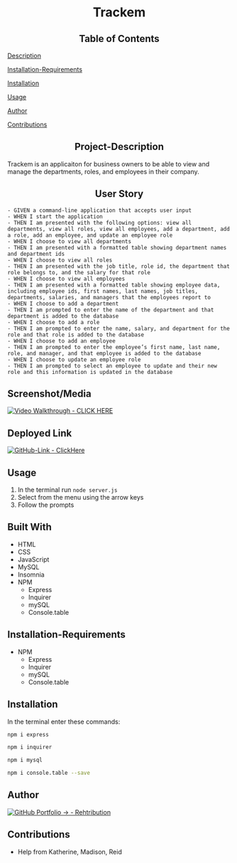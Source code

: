 <h1 align="center">Trackem</h1>

<h2 align="center">Table of Contents</h2>

  [Description](#Project-Description)
  
  [Installation-Requirements](#Installation-Requirements)
  
  [Installation](#Installation)
  
  [Usage](#Usage)
  
  [Author](#Author) 

  [Contributions](#Contributions)
  

<h2 align="center">Project-Description</h2>
Trackem is an applicaiton for business owners to be able to view and manage the departments, roles, and employees in their company.

<h2 align="center">User Story</h2>

```
- GIVEN a command-line application that accepts user input
- WHEN I start the application
- THEN I am presented with the following options: view all departments, view all roles, view all employees, add a department, add a role, add an employee, and update an employee role
- WHEN I choose to view all departments
- THEN I am presented with a formatted table showing department names and department ids
- WHEN I choose to view all roles
- THEN I am presented with the job title, role id, the department that role belongs to, and the salary for that role
- WHEN I choose to view all employees
- THEN I am presented with a formatted table showing employee data, including employee ids, first names, last names, job titles, departments, salaries, and managers that the employees report to
- WHEN I choose to add a department
- THEN I am prompted to enter the name of the department and that department is added to the database
- WHEN I choose to add a role
- THEN I am prompted to enter the name, salary, and department for the role and that role is added to the database
- WHEN I choose to add an employee
- THEN I am prompted to enter the employee’s first name, last name, role, and manager, and that employee is added to the database
- WHEN I choose to update an employee role
- THEN I am prompted to select an employee to update and their new role and this information is updated in the database
```

## Screenshot/Media

[![Video Walkthrough - CLICK HERE](https://img.shields.io/badge/Video_Walkthrough-CLICK_HERE-lightblue?style=for-the-badge)](https://watch.screencastify.com/v/LXv0m4TbDefVlNCBp8Hf)


## Deployed Link

[![GitHub-Link - ClickHere](https://img.shields.io/badge/GitHub--Link-ClickHere-blue?style=for-the-badge)](https://rehtribution.github.io/12-trackem/)


## Usage
1. In the terminal run  ```node server.js```
2. Select from the menu using the arrow keys
3. Follow the prompts


## Built With

- HTML
- CSS
- JavaScript
- MySQL
- Insomnia
- NPM
    - Express
    - Inquirer
    - mySQL
    - Console.table

## Installation-Requirements
- NPM
    - Express
    - Inquirer
    - mySQL
    - Console.table
    
## Installation
In the terminal enter these commands:
```bash
npm i express
```
```bash
npm i inquirer
```
```bash
npm i mysql
```
```bash
npm i console.table --save
```


## Author

[![GitHub Portfolio -> - Rehtribution](https://img.shields.io/badge/GitHub_Portfolio_-->-Rehtribution-darkred?style=for-the-badge)](https://github.com/Rehtribution)

## Contributions

- Help from Katherine, Madison, Reid
